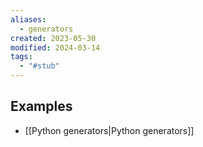 ```yaml
---
aliases:
  - generators
created: 2023-05-30
modified: 2024-03-14
tags:
  - "#stub"
---
```

## Examples
- [[Python generators|Python generators]]